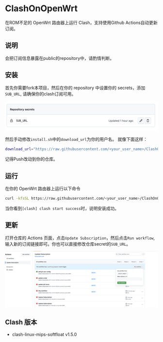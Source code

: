 # ClashOnOpenWrt

在ROM不足的 OpenWrt 路由器上运行 Clash，支持使用Github Actions自动更新订阅。

## 说明
会把订阅信息暴露在public的repository中，请酌情判断。

## 安装

首先你需要fork本项目，然后在你的 repository 中设置你的 secrets，添加`SUB_URL`, 请确保你的clash订阅可用。

![secrets](./assets/secrets.png)


然后手动修改`install.sh`中的`download_url`为你的用户名。 就像下面这样：
  
```bash
download_url="https://raw.githubusercontent.com/<your_user_name>/ClashOnOpenWrt/master/clash.tar.gz"
```

记得Push改动到你的仓库。


## 运行

在你的 OpenWrt 路由器上运行以下命令
```bash
curl -kfsSL https://raw.githubusercontent.com/<your_user_name>/ClashOnOpenWrt/master/install_clash.sh | sh
```

当你看到`[clash] clash start success`时，说明安装成功。

## 更新

打开仓库的 Actions 页面，点击`Update Subscription`，然后点击`Run workflow`, 输入新的订阅链接即可。你也可以直接修改仓库secret的`SUB_URL`。

![action](./assets/action.png)

## Clash 版本

+ clash-linux-mips-softfloat v1.5.0
